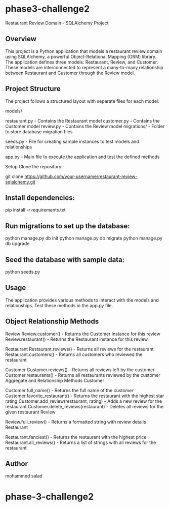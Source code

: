 # phase3-challenge2
Restaurant Review Domain - SQLAlchemy Project
 ## Overview
This project is a Python application that models a restaurant review domain using SQLAlchemy, a powerful Object-Relational Mapping (ORM) library. The application defines three models: Restaurant, Review, and Customer. These models are interconnected to represent a many-to-many relationship between Restaurant and Customer through the Review model.

## Project Structure
The project follows a structured layout with separate files for each model:

models/

restaurant.py - Contains the Restaurant model
customer.py - Contains the Customer model
review.py - Contains the Review model
migrations/ - Folder to store database migration files

seeds.py - File for creating sample instances to test models and relationships

app.py - Main file to execute the application and test the defined methods

Setup
Clone the repository:


git clone https://github.com/your-username/restaurant-review-sqlalchemy.git
 
 ## Install dependencies:
pip install -r requirements.txt

## Run migrations to set up the database:
python manage.py db init
python manage.py db migrate
python manage.py db upgrade

## Seed the database with sample data:
python seeds.py
 
 ## Usage
The application provides various methods to interact with the models and relationships. Test these methods in the app.py file.

## Object Relationship Methods
Review
Review.customer() - Returns the Customer instance for this review
Review.restaurant() - Returns the Restaurant instance for this review

Restaurant
Restaurant.reviews() - Returns all reviews for the restaurant
Restaurant.customers() - Returns all customers who reviewed the restaurant

Customer
Customer.reviews() - Returns all reviews left by the customer
Customer.restaurants() - Returns all restaurants reviewed by the customer
Aggregate and Relationship Methods
Customer

Customer.full_name() - Returns the full name of the customer
Customer.favorite_restaurant() - Returns the restaurant with the highest star rating
Customer.add_review(restaurant, rating) - Adds a new review for the restaurant
Customer.delete_reviews(restaurant) - Deletes all reviews for the given restaurant
Review

Review.full_review() - Returns a formatted string with review details
Restaurant

Restaurant.fanciest() - Returns the restaurant with the highest price
Restaurant.all_reviews() - Returns a list of strings with all reviews for the restaurant
 
## Author
mohammed salad
# phase-3-challenge2
